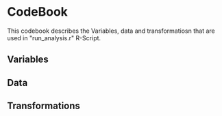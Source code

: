 # CodeBook
This codebook describes the Variables, data and transformatiosn that are used in "run_analysis.r" R-Script.

## Variables

## Data

## Transformations
